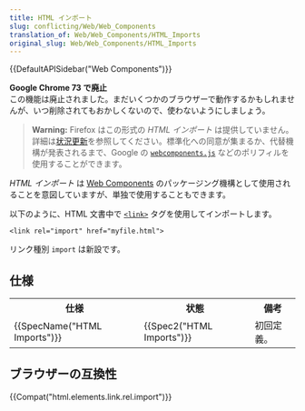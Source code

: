 ```yaml
---
title: HTML インポート
slug: conflicting/Web/Web_Components
translation_of: Web/Web_Components/HTML_Imports
original_slug: Web/Web_Components/HTML_Imports
---
```

{{DefaultAPISidebar("Web Components")}}

<div class="blockIndicator obsolete"><p><strong>Google Chrome 73 で廃止</strong><br>この機能は廃止されました。まだいくつかのブラウザーで動作するかもしれませんが、いつ削除されてもおかしくないので、使わないようにしましょう。</p></div>

> **Warning:** Firefox はこの形式の _HTML インポート_ は提供していません。詳細は[状況更新](https://hacks.mozilla.org/2015/06/the-state-of-web-components/)を参照してください。標準化への同意が集まるか、代替機構が発表されるまで、Google の [`webcomponents.js`](https://github.com/webcomponents/webcomponentsjs) などのポリフィルを使用することができます。

_HTML インポート_ は [Web Components](/ja/docs/Web/Web_Components) のパッケージング機構として使用されることを意図していますが、単独で使用することもできます。

以下のように、HTML 文書中で [`<link>`](/ja/docs/Web/HTML/Element/link) タグを使用してインポートします。

```
<link rel="import" href="myfile.html">
```

リンク種別 `import` は新設です。

## 仕様

<table class="spec-table standard-table">
  <tbody>
    <tr>
      <th scope="col">仕様</th>
      <th scope="col">状態</th>
      <th scope="col">備考</th>
    </tr>
    <tr>
      <td>{{SpecName("HTML Imports")}}</td>
      <td>{{Spec2("HTML Imports")}}</td>
      <td>初回定義。</td>
    </tr>
  </tbody>
</table>

## ブラウザーの互換性

{{Compat("html.elements.link.rel.import")}}

